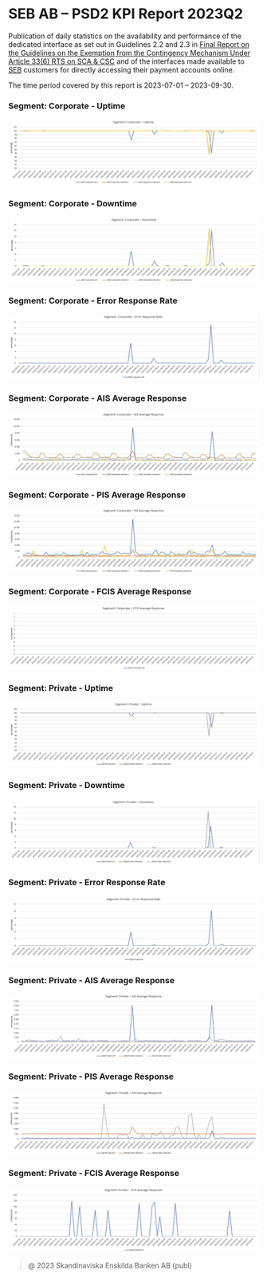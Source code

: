 # SEB AB – PSD2 KPI Report 2023Q2

Publication of daily statistics on the availability and performance of the dedicated interface as set out in Guidelines 2.2 and 2.3 in [Final Report on the Guidelines on the Exemption from the Contingency Mechanism Under Article 33(6) RTS on SCA & CSC](https://eba.europa.eu/sites/default/documents/files/documents/10180/2250578/4e3b9449-ecf9-4756-8006-cbbe74db6d03/Final%20Report%20on%20Guidelines%20on%20the%20exemption%20to%20the%20fall%20back.pdf?retry=1) and of the interfaces made available to [SEB](https://sebgroup.com) customers for directly accessing their payment accounts online.

The time period covered by this report is 2023-07-01 – 2023-09-30.


### Segment: Corporate - Uptime
![corporate_uptime][corporate_uptime]
### Segment: Corporate - Downtime
![corporate_downtime][corporate_downtime]
### Segment: Corporate - Error Response Rate
![corporate_error][corporate_error]
### Segment: Corporate - AIS Average Response
![corporate_ais][corporate_ais]
### Segment: Corporate - PIS Average Response
![corporate_pis][corporate_pis]
### Segment: Corporate - FCIS Average Response
![corporate_fcis][corporate_fcis]
### Segment: Private - Uptime
![private_uptime][private_uptime]
### Segment: Private - Downtime
![private_downtime][private_downtime]
### Segment: Private - Error Response Rate
![private_error][private_error]
### Segment: Private - AIS Average Response
![private_ais][private_ais]
### Segment: Private - PIS Average Response
![private_pis][private_pis]
### Segment: Private - FCIS Average Response
![private_fcis][private_fcis]


[corporate_uptime]: ./SEB_PSD2_KPI_Report_Q3_2023_1.jpg
[corporate_downtime]: ./SEB_PSD2_KPI_Report_Q3_2023_2.jpg
[corporate_error]: ./SEB_PSD2_KPI_Report_Q3_2023_3.jpg
[corporate_ais]: ./SEB_PSD2_KPI_Report_Q3_2023_4.jpg
[corporate_pis]: ./SEB_PSD2_KPI_Report_Q3_2023_5.jpg
[corporate_fcis]: ./SEB_PSD2_KPI_Report_Q3_2023_6.jpg
[private_uptime]: ./SEB_PSD2_KPI_Report_Q3_2023_7.jpg
[private_downtime]: ./SEB_PSD2_KPI_Report_Q3_2023_8.jpg
[private_error]: ./SEB_PSD2_KPI_Report_Q3_2023_9.jpg
[private_ais]: ./SEB_PSD2_KPI_Report_Q3_2023_10.jpg
[private_pis]: ./SEB_PSD2_KPI_Report_Q3_2023_11.jpg
[private_fcis]: ./SEB_PSD2_KPI_Report_Q3_2023_12.jpg
> @ 2023 Skandinaviska Enskilda Banken AB (publ)
